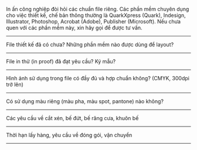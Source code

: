 In ấn công nghiệp đòi hỏi các chuẩn file riêng. Các phần mềm chuyên dụng cho việc thiết kế, chế bản thông thường là QuarkXpress (Quark), Indesign, Illustrator, Photoshop, Acrobat (Adobe), Publisher (Microsoft). Nếu chưa quen với các phần mềm này, xin hãy gọi để được tư vấn.

---

File thiết kế đã có chưa? Những phần mềm nào được dùng để layout?

---

File in thử (in proof) đã đạt yêu cầu? Ký mẫu?

---

Hình ảnh sử dụng trong file có đầy đủ và hợp chuẩn không? (CMYK, 300dpi trở lên)

---

Có sử dụng màu riêng (màu pha, màu spot, pantone) nào không?

---

Các yêu cầu về cắt xén, bế đứt, bế răng cưa, khuôn bế

---

Thời hạn lấy hàng, yêu cầu về đóng gói, vận chuyển

---